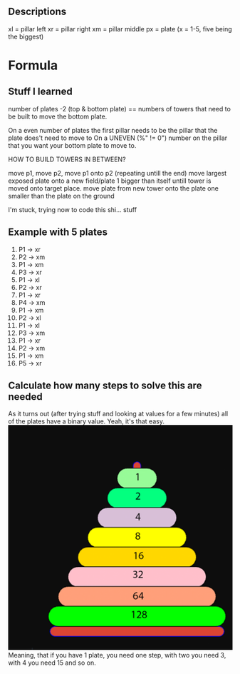 ## Descriptions
xl = pillar left
xr = pillar right
xm = pillar middle
px = plate (x = 1-5, five being the biggest)

# Formula

## Stuff I learned

number of plates -2 (top & bottom plate) == numbers of towers that need to be built to move the bottom plate.

On a even number of plates the first pillar needs to be the pillar that the plate does't need to move to
On a UNEVEN (%" != 0") number on the pillar that you want your bottom plate to move to.

HOW TO BUILD TOWERS IN BETWEEN?


move p1, move p2, move p1 onto p2 (repeating untill the end)
move largest exposed plate onto a new field/plate 1 bigger than itself untill tower is moved onto target place.
move plate from new tower onto the plate one smaller than the plate on the ground

I'm stuck, trying now to code this shi... stuff

## Example with 5 plates
1. P1 -> xr
2. P2 -> xm
3. P1 -> xm
4. P3 -> xr
5. P1 -> xl
6. P2 -> xr
7. P1 -> xr
8. P4 -> xm
9. P1 -> xm
10. P2 -> xl
11. P1 -> xl
12. P3 -> xm
13. P1 -> xr
14. P2 -> xm
15. P1 -> xm
16. P5 -> xr



## Calculate how many steps to solve this are needed
As it turns out (after trying stuff and looking at values for a few minutes) all of the plates have a binary value. Yeah, it's that easy.
![](./images/value_of_layers.png)
Meaning, that if you have 1 plate, you need one step, with two you need 3, with 4 you need 15 and so on.
